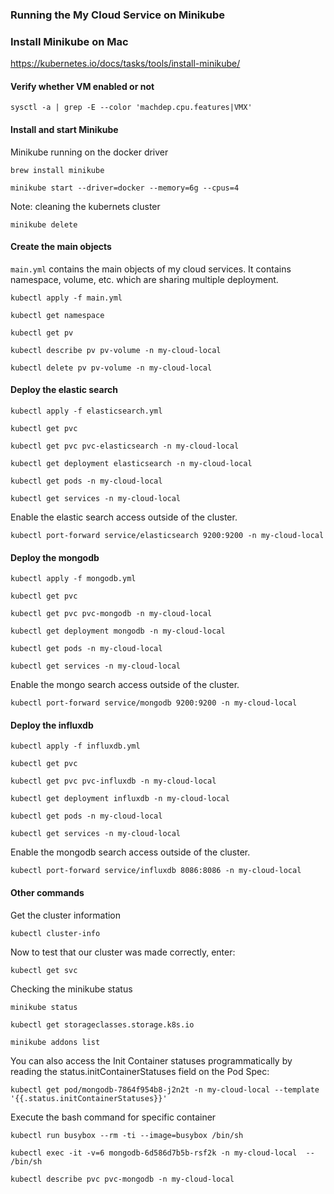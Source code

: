 ### Running the My Cloud Service on Minikube

### Install Minikube on Mac
https://kubernetes.io/docs/tasks/tools/install-minikube/

#### Verify whether VM enabled or not
```
sysctl -a | grep -E --color 'machdep.cpu.features|VMX'
```

#### Install and start Minikube
Minikube running on the docker driver
```
brew install minikube

minikube start --driver=docker --memory=6g --cpus=4 
```
Note: cleaning the kubernets cluster
```
minikube delete
```

#### Create the main objects
```main.yml``` contains the main objects of my cloud services. It contains namespace, volume, etc. which are sharing multiple deployment.

```
kubectl apply -f main.yml

kubectl get namespace

kubectl get pv

kubectl describe pv pv-volume -n my-cloud-local

kubectl delete pv pv-volume -n my-cloud-local
```

#### Deploy the elastic search
```
kubectl apply -f elasticsearch.yml

kubectl get pvc

kubectl get pvc pvc-elasticsearch -n my-cloud-local

kubectl get deployment elasticsearch -n my-cloud-local

kubectl get pods -n my-cloud-local

kubectl get services -n my-cloud-local
```

Enable the elastic search access outside of the cluster.
```
kubectl port-forward service/elasticsearch 9200:9200 -n my-cloud-local
```


#### Deploy the mongodb
```
kubectl apply -f mongodb.yml

kubectl get pvc

kubectl get pvc pvc-mongodb -n my-cloud-local

kubectl get deployment mongodb -n my-cloud-local

kubectl get pods -n my-cloud-local

kubectl get services -n my-cloud-local
```

Enable the mongo search access outside of the cluster.
```
kubectl port-forward service/mongodb 9200:9200 -n my-cloud-local
```

#### Deploy the influxdb
```
kubectl apply -f influxdb.yml

kubectl get pvc

kubectl get pvc pvc-influxdb -n my-cloud-local

kubectl get deployment influxdb -n my-cloud-local

kubectl get pods -n my-cloud-local

kubectl get services -n my-cloud-local
```

Enable the mongodb search access outside of the cluster.
```
kubectl port-forward service/influxdb 8086:8086 -n my-cloud-local
```

#### Other commands
Get the cluster information
```
kubectl cluster-info
```

Now to test that our cluster was made correctly, enter:
```
kubectl get svc
```

Checking the minikube status
```
minikube status
```

```
kubectl get storageclasses.storage.k8s.io

minikube addons list

```

You can also access the Init Container statuses programmatically by reading the status.initContainerStatuses field on the Pod Spec:
```
kubectl get pod/mongodb-7864f954b8-j2n2t -n my-cloud-local --template '{{.status.initContainerStatuses}}'
```

Execute the bash command for specific container
```
kubectl run busybox --rm -ti --image=busybox /bin/sh

kubectl exec -it -v=6 mongodb-6d586d7b5b-rsf2k -n my-cloud-local  -- /bin/sh
```


```
kubectl describe pvc pvc-mongodb -n my-cloud-local
```